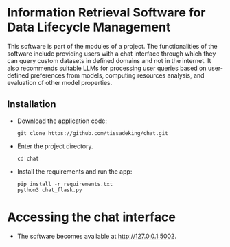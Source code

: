 # Information Retrieval Software for Data Lifecycle Management

This software is part of the modules of a project. 
The functionalities of the software include providing users with a chat interface through which they can query custom datasets in defined domains and not in the internet.
It also recommends suitable LLMs for processing user queries based on user-defined preferences from models, computing resources analysis, and evaluation of other model properties.

## Installation

- Download the application code:
    ```
    git clone https://github.com/tissadeking/chat.git
    ```
- Enter the project directory.
    ```
    cd chat

- Install the requirements and run the app:
    ```
    pip install -r requirements.txt
    python3 chat_flask.py
    ```
# Accessing the chat interface
- The software becomes available at http://127.0.0.1:5002.

